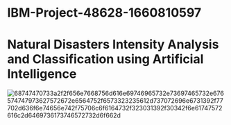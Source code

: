 # IBM-Project-48628-1660810597
# Natural Disasters Intensity Analysis and Classification using Artificial Intelligence
![68747470733a2f2f656e7668756d616e69746965732e73697465732e676574747973627572672e6564752f6573323235612d737072696e6731392f77702d636f6e74656e742f75706c6f6164732f323031392f30342f6e61747572616c2d6469736173746572732d6f662d](https://user-images.githubusercontent.com/114648860/201627867-9bb21e26-cb50-4224-9d77-bc0eac244bf2.jpg)
